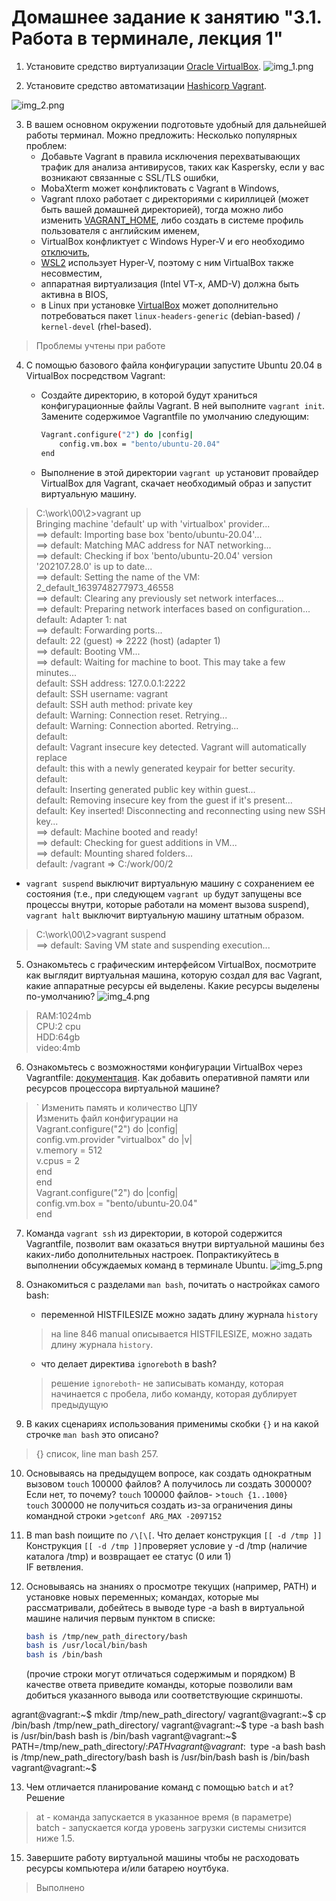 # Домашнее задание к занятию "3.1. Работа в терминале, лекция 1"

1. Установите средство виртуализации [Oracle VirtualBox](https://www.virtualbox.org/).
![img_1.png](img_1.png)

2. Установите средство автоматизации [Hashicorp Vagrant](https://www.vagrantup.com/).

![img_2.png](img_2.png)

3. В вашем основном окружении подготовьте удобный для дальнейшей работы терминал. Можно предложить:
    Несколько популярных проблем: 
    * Добавьте Vagrant в правила исключения перехватывающих трафик для анализа антивирусов, таких как Kaspersky, если у вас возникают связанные с SSL/TLS ошибки,
    * MobaXterm может конфликтовать с Vagrant в Windows,
    * Vagrant плохо работает с директориями с кириллицей (может быть вашей домашней директорией), тогда можно либо изменить [VAGRANT_HOME](https://www.vagrantup.com/docs/other/environmental-variables#vagrant_home), либо создать в системе профиль пользователя с английским именем,
    * VirtualBox конфликтует с Windows Hyper-V и его необходимо [отключить](https://www.vagrantup.com/docs/installation#windows-virtualbox-and-hyper-v),
    * [WSL2](https://docs.microsoft.com/ru-ru/windows/wsl/wsl2-faq#does-wsl-2-use-hyper-v-will-it-be-available-on-windows-10-home) использует Hyper-V, поэтому с ним VirtualBox также несовместим,
    * аппаратная виртуализация (Intel VT-x, AMD-V) должна быть активна в BIOS,
    * в Linux при установке [VirtualBox](https://www.virtualbox.org/wiki/Linux_Downloads) может дополнительно потребоваться пакет `linux-headers-generic` (debian-based) / `kernel-devel` (rhel-based).
>Проблемы учтены при работе  

4. С помощью базового файла конфигурации запустите Ubuntu 20.04 в VirtualBox посредством Vagrant:

    * Создайте директорию, в которой будут храниться конфигурационные файлы Vagrant. В ней выполните `vagrant init`. Замените содержимое Vagrantfile по умолчанию следующим:

        ```bash
        Vagrant.configure("2") do |config|
            config.vm.box = "bento/ubuntu-20.04"
        end
        ```

    * Выполнение в этой директории `vagrant up` установит провайдер VirtualBox для Vagrant, скачает необходимый образ и запустит виртуальную машину.
>C:\work\00\2>vagrant up  
Bringing machine 'default' up with 'virtualbox' provider...  
==> default: Importing base box 'bento/ubuntu-20.04'...  
==> default: Matching MAC address for NAT networking...  
==> default: Checking if box 'bento/ubuntu-20.04' version '202107.28.0' is up to date...  
==> default: Setting the name of the VM: 2_default_1639748277973_46558  
==> default: Clearing any previously set network interfaces...  
==> default: Preparing network interfaces based on configuration...  
    default: Adapter 1: nat  
==> default: Forwarding ports...  
    default: 22 (guest) => 2222 (host) (adapter 1)  
==> default: Booting VM...  
==> default: Waiting for machine to boot. This may take a few minutes...  
    default: SSH address: 127.0.0.1:2222  
    default: SSH username: vagrant  
    default: SSH auth method: private key  
    default: Warning: Connection reset. Retrying...  
    default: Warning: Connection aborted. Retrying...  
    default:  
    default: Vagrant insecure key detected. Vagrant will automatically replace  
    default: this with a newly generated keypair for better security.  
    default:  
    default: Inserting generated public key within guest...  
    default: Removing insecure key from the guest if it's present...  
    default: Key inserted! Disconnecting and reconnecting using new SSH key...  
==> default: Machine booted and ready!  
==> default: Checking for guest additions in VM...  
==> default: Mounting shared folders...  
    default: /vagrant => C:/work/00/2    

   * `vagrant suspend` выключит виртуальную машину с сохранением ее состояния (т.е., при следующем `vagrant up` будут запущены все процессы внутри, которые работали на момент вызова suspend), `vagrant halt` выключит виртуальную машину штатным образом.

>C:\work\00\2>vagrant suspend  
==> default: Saving VM state and suspending execution...  

5. Ознакомьтесь с графическим интерфейсом VirtualBox, посмотрите как выглядит виртуальная машина, которую создал для вас Vagrant, какие аппаратные ресурсы ей выделены. Какие ресурсы выделены по-умолчанию?
![img_4.png](img_4.png)

>RAM:1024mb  
CPU:2 cpu  
HDD:64gb  
video:4mb  

6. Ознакомьтесь с возможностями конфигурации VirtualBox через Vagrantfile: [документация](https://www.vagrantup.com/docs/providers/virtualbox/configuration.html). Как добавить оперативной памяти или ресурсов процессора виртуальной машине?

>`
Изменить память и количество ЦПУ  
Изменить файл конфигурации на   
 Vagrant.configure("2") do |config|    
    config.vm.provider "virtualbox" do |v|    
        v.memory = 512  
        v.cpus = 2  
    end  
end  
Vagrant.configure("2") do |config|  
 	config.vm.box = "bento/ubuntu-20.04"  
 end  

7. Команда `vagrant ssh` из директории, в которой содержится Vagrantfile, позволит вам оказаться внутри виртуальной машины без каких-либо дополнительных настроек. Попрактикуйтесь в выполнении обсуждаемых команд в терминале Ubuntu.
![img_5.png](img_5.png)

8. Ознакомиться с разделами `man bash`, почитать о настройках самого bash:
     * переменной HISTFILESIZE можно задать длину журнала `history`  
     >на line 846 manual  описывается HISTFILESIZE, можно задать длину журнала `history`.
     * что делает директива `ignoreboth` в bash?   
    >решение `ignoreboth`- не записывать команду, которая начинается с пробела, либо команду, которая дублирует предыдущую  
9. В каких сценариях использования применимы скобки `{}` и на какой строчке `man bash` это описано?  
 >{} список, line man bash 257.  

10. Основываясь на предыдущем вопросе, как создать однократным вызовом `touch` 100000 файлов? А получилось ли создать 300000? Если нет, то почему?
`touch` 100000 файлов-  >`touch {1..1000}`  
`touch` 300000 не получиться создать из-за ограничения дины командной строки  >`getconf ARG_MAX -2097152`    
    
11. В man bash поищите по `/\[\[`. Что делает конструкция `[[ -d /tmp ]]`
Конструкция `[[ -d /tmp ]]`проверяет условие у -d /tmp (наличие каталога /tmp) и возвращает ее статус (0 или 1)  
IF ветвления.  

12. Основываясь на знаниях о просмотре текущих (например, PATH) и установке новых переменных; командах, которые мы рассматривали, добейтесь в выводе type -a bash в виртуальной машине наличия первым пунктом в списке:

     ```bash
     bash is /tmp/new_path_directory/bash
     bash is /usr/local/bin/bash
     bash is /bin/bash
     ```
     (прочие строки могут отличаться содержимым и порядком)
     В качестве ответа приведите команды, которые позволили вам добиться указанного вывода или соответствующие скриншоты.

agrant@vagrant:~$ mkdir /tmp/new_path_directory/
vagrant@vagrant:~$ cp /bin/bash /tmp/new_path_directory/
vagrant@vagrant:~$ type -a bash
bash is /usr/bin/bash
bash is /bin/bash
vagrant@vagrant:~$ PATH=/tmp/new_path_directory/:$PATH
vagrant@vagrant:~$ type -a bash
bash is /tmp/new_path_directory/bash
bash is /usr/bin/bash
bash is /bin/bash
vagrant@vagrant:~$


13. Чем отличается планирование команд с помощью `batch` и `at`?
Решение   
>at - команда запускается в указанное время (в параметре)  
batch - запускается когда уровень загрузки системы снизится ниже 1.5.

15. Завершите работу виртуальной машины чтобы не расходовать ресурсы компьютера и/или батарею ноутбука.  
>Выполнено

 
